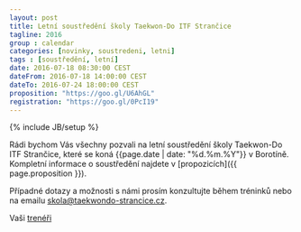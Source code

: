 ```yaml
---
layout: post
title: Letní soustředění školy Taekwon-Do ITF Strančice
tagline: 2016
group : calendar
categories: [novinky, soustredeni, letni]
tags : [soustředění, letní]
date: 2016-07-18 08:30:00 CEST
dateFrom: 2016-07-18 14:00:00 CEST
dateTo: 2016-07-24 18:00:00 CEST
proposition: "https://goo.gl/U6AhGL"
registration: "https://goo.gl/0PcI19"
---
```

{% include JB/setup %}

Rádi bychom Vás všechny pozvali na letní soustředění školy Taekwon-Do ITF Strančice, které se koná {{page.date | date: "%d.%m.%Y"}} v Borotíně.
Kompletní informace o soustředění najdete v [propozicích]({{ page.proposition }}).

Případné dotazy a možnosti s námi prosím konzultujte během tréninků nebo na emailu <a href="mailto:skola@taekwondo-strancice.cz">skola@taekwondo-strancice.cz</a>.

Vaši [trenéři](/treneri)
